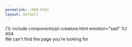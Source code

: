 ```yaml
---
permalink: /404.html
layout: default
---
```


<div class="not_found">
  {% include components/pi-creature.html emotion="sad" %}
  <div class="not_found_text">
    <div>404</div>
    <div>We can't find the page you're looking for</div>
  </div>
</div>